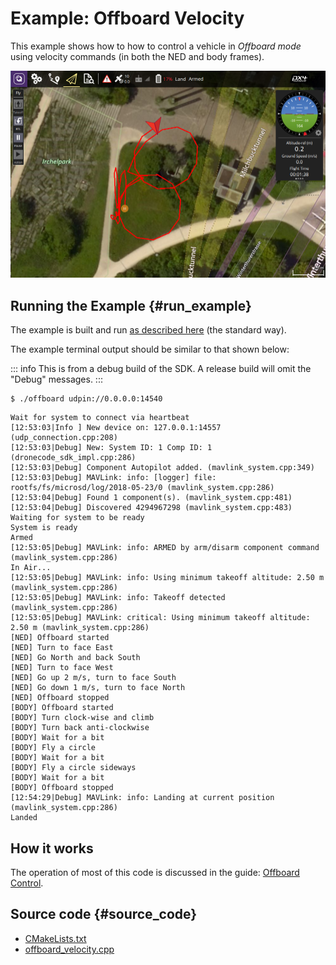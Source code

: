 # Example: Offboard Velocity

This example shows how to how to control a vehicle in *Offboard mode* using velocity commands (in both the NED and body frames).

![Offboard Mode - Velocity Control QGC Screenshot](../../../assets/examples/offboard_mode/qgc_offboard_velocity.png)


## Running the Example {#run_example}

The example is built and run [as described here](../examples/index.md#trying_the_examples) (the standard way).

The example terminal output should be similar to that shown below:

::: info
This is from a debug build of the SDK.
A release build will omit the "Debug" messages.
:::

```
$ ./offboard udpin://0.0.0.0:14540
```
```
Wait for system to connect via heartbeat
[12:53:03|Info ] New device on: 127.0.0.1:14557 (udp_connection.cpp:208)
[12:53:03|Debug] New: System ID: 1 Comp ID: 1 (dronecode_sdk_impl.cpp:286)
[12:53:03|Debug] Component Autopilot added. (mavlink_system.cpp:349)
[12:53:03|Debug] MAVLink: info: [logger] file: rootfs/fs/microsd/log/2018-05-23/0 (mavlink_system.cpp:286)
[12:53:04|Debug] Found 1 component(s). (mavlink_system.cpp:481)
[12:53:04|Debug] Discovered 4294967298 (mavlink_system.cpp:483)
Waiting for system to be ready
System is ready
Armed
[12:53:05|Debug] MAVLink: info: ARMED by arm/disarm component command (mavlink_system.cpp:286)
In Air...
[12:53:05|Debug] MAVLink: info: Using minimum takeoff altitude: 2.50 m (mavlink_system.cpp:286)
[12:53:05|Debug] MAVLink: info: Takeoff detected (mavlink_system.cpp:286)
[12:53:05|Debug] MAVLink: critical: Using minimum takeoff altitude: 2.50 m (mavlink_system.cpp:286)
[NED] Offboard started
[NED] Turn to face East
[NED] Go North and back South
[NED] Turn to face West
[NED] Go up 2 m/s, turn to face South
[NED] Go down 1 m/s, turn to face North
[NED] Offboard stopped
[BODY] Offboard started
[BODY] Turn clock-wise and climb
[BODY] Turn back anti-clockwise
[BODY] Wait for a bit
[BODY] Fly a circle
[BODY] Wait for a bit
[BODY] Fly a circle sideways
[BODY] Wait for a bit
[BODY] Offboard stopped
[12:54:29|Debug] MAVLink: info: Landing at current position (mavlink_system.cpp:286)
Landed
```

## How it works

The operation of most of this code is discussed in the guide: [Offboard Control](../guide/offboard.md).

## Source code {#source_code}

- [CMakeLists.txt](https://github.com/mavlink/MAVSDK/blob/main/examples/offboard/CMakeLists.txt)
- [offboard_velocity.cpp](https://github.com/mavlink/MAVSDK/blob/main/examples/offboard/offboard.cpp)
